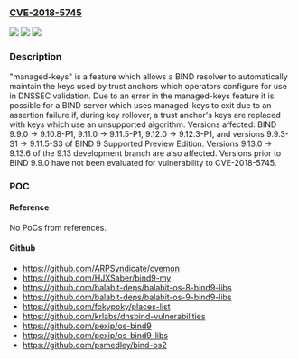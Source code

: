 ### [CVE-2018-5745](https://cve.mitre.org/cgi-bin/cvename.cgi?name=CVE-2018-5745)
![](https://img.shields.io/static/v1?label=Product&message=BIND%209&color=blue)
![](https://img.shields.io/static/v1?label=Version&message=BIND%209BIND%209.9.0%20-%3E%209.10.8-P1%2C%209.11.0%20-%3E%209.11.5-P1%2C%209.12.0%20-%3E%209.12.3-P1%2C%20and%20versions%209.9.3-S1%20-%3E%209.11.5-S3%20of%20BIND%209%20Supported%20Preview%20Edition.%20Versions%209.13.0%20-%3E%209.13.6%20of%20the%209.13%20development%20branch%20are%20also%20affected.%20Versions%20prior%20to%20BIND%209.9.0%20have%20not%20been%20evaluated%20for%20vulnerability%20to%20CVE-2018-5745.%20&color=brighgreen)
![](https://img.shields.io/static/v1?label=Vulnerability&message=This%20particular%20vulnerability%20would%20be%20very%20difficult%20for%20an%20arbitrary%20attacker%20to%20use%20because%20it%20requires%20an%20operator%20to%20have%20BIND%20configured%20to%20use%20a%20trust%20anchor%20managed%20by%20the%20attacker.%20However%2C%20if%20successfully%20exercised%2C%20the%20defect%20will%20cause%20named%20to%20deliberately%20exit%20after%20encountering%20an%20assertion%20failure.%0A%0AIt%20is%20more%20likely%2C%20perhaps%2C%20that%20this%20bug%20could%20be%20encountered%20accidentally%2C%20as%20not%20all%20versions%20of%20BIND%20support%20the%20same%20set%20of%20cryptographic%20algorithms.%20Specifically%2C%20recent%20branches%20of%20BIND%20have%20begun%20deliberately%20removing%20support%20for%20cryptographic%20algorithms%20that%20are%20now%20deprecated%20(for%20example%20because%20they%20are%20no%20longer%20considered%20sufficiently%20secure.)%20This%20vulnerability%20could%20be%20encountered%20if%20a%20resolver%20running%20a%20version%20of%20BIND%20which%20has%20removed%20support%20for%20deprecated%20algorithms%20is%20configured%20to%20use%20a%20trust%20anchor%20which%20elects%20to%20change%20algorithm%20types%20to%20one%20of%20those%20deprecated%20algorithms.%0A%0A%20%20%20%20Support%20for%20GOST%20was%20removed%20from%20BIND%20in%209.13.1.%0A%20%20%20%20Support%20for%20DSA%20was%20removed%20from%20BIND%20in%209.13.4%0A%20%20%20%20Support%20for%20RSAMD5%20will%20be%20removed%20from%20future%20BIND%20releases%20in%20the%209.13%20branch%20and%20higher.%0A&color=brighgreen)

### Description

"managed-keys" is a feature which allows a BIND resolver to automatically maintain the keys used by trust anchors which operators configure for use in DNSSEC validation. Due to an error in the managed-keys feature it is possible for a BIND server which uses managed-keys to exit due to an assertion failure if, during key rollover, a trust anchor's keys are replaced with keys which use an unsupported algorithm. Versions affected: BIND 9.9.0 -> 9.10.8-P1, 9.11.0 -> 9.11.5-P1, 9.12.0 -> 9.12.3-P1, and versions 9.9.3-S1 -> 9.11.5-S3 of BIND 9 Supported Preview Edition. Versions 9.13.0 -> 9.13.6 of the 9.13 development branch are also affected. Versions prior to BIND 9.9.0 have not been evaluated for vulnerability to CVE-2018-5745.

### POC

#### Reference
No PoCs from references.

#### Github
- https://github.com/ARPSyndicate/cvemon
- https://github.com/HJXSaber/bind9-my
- https://github.com/balabit-deps/balabit-os-8-bind9-libs
- https://github.com/balabit-deps/balabit-os-9-bind9-libs
- https://github.com/fokypoky/places-list
- https://github.com/krlabs/dnsbind-vulnerabilities
- https://github.com/pexip/os-bind9
- https://github.com/pexip/os-bind9-libs
- https://github.com/psmedley/bind-os2

